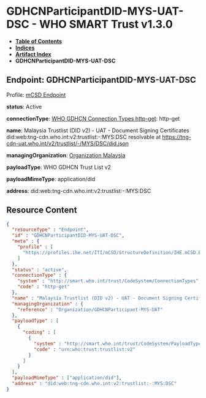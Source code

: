# GDHCNParticipantDID-MYS-UAT-DSC - WHO SMART Trust v1.3.0

* [**Table of Contents**](toc.md)
* [**Indices**](indices.md)
* [**Artifact Index**](artifacts.md)
* **GDHCNParticipantDID-MYS-UAT-DSC**

## Endpoint: GDHCNParticipantDID-MYS-UAT-DSC

Profile: [mCSD Endpoint](https://profiles.ihe.net/ITI/mCSD/4.0.0/StructureDefinition-IHE.mCSD.Endpoint.html)

**status**: Active

**connectionType**: [WHO GDHCN Connection Types http-get](CodeSystem-ConnectionTypes.md#ConnectionTypes-http-get): http-get

**name**: Malaysia Trustlist (DID v2) - UAT - Document Signing Certificates did:web:tng-cdn.who.int:v2:trustlist:-:MYS:DSC resolvable at https://tng-cdn-uat.who.int/v2/trustlist/-/MYS/DSC/did.json

**managingOrganization**: [Organization Malaysia](Organization-GDHCNParticipant-MYS-UAT.md)

**payloadType**: WHO GDHCN Trust List v2

**payloadMimeType**: application/did

**address**: did:web:tng-cdn.who.int:v2:trustlist:-:MYS:DSC



## Resource Content

```json
{
  "resourceType" : "Endpoint",
  "id" : "GDHCNParticipantDID-MYS-UAT-DSC",
  "meta" : {
    "profile" : [
      "https://profiles.ihe.net/ITI/mCSD/StructureDefinition/IHE.mCSD.Endpoint"
    ]
  },
  "status" : "active",
  "connectionType" : {
    "system" : "http://smart.who.int/trust/CodeSystem/ConnectionTypes",
    "code" : "http-get"
  },
  "name" : "Malaysia Trustlist (DID v2) - UAT - Document Signing Certificates\ndid:web:tng-cdn.who.int:v2:trustlist:-:MYS:DSC\nresolvable at https://tng-cdn-uat.who.int/v2/trustlist/-/MYS/DSC/did.json",
  "managingOrganization" : {
    "reference" : "Organization/GDHCNParticipant-MYS-UAT"
  },
  "payloadType" : [
    {
      "coding" : [
        {
          "system" : "http://smart.who.int/trust/CodeSystem/PayloadTypes",
          "code" : "urn:who:trust:trustlist:v2"
        }
      ]
    }
  ],
  "payloadMimeType" : ["application/did"],
  "address" : "did:web:tng-cdn.who.int:v2:trustlist:-:MYS:DSC"
}

```
